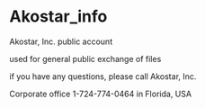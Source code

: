 # Akostar_info

Akostar, Inc. public account

used for general public exchange of files

if you have any questions, please call Akostar, Inc. 

Corporate office 1-724-774-0464 in Florida, USA
